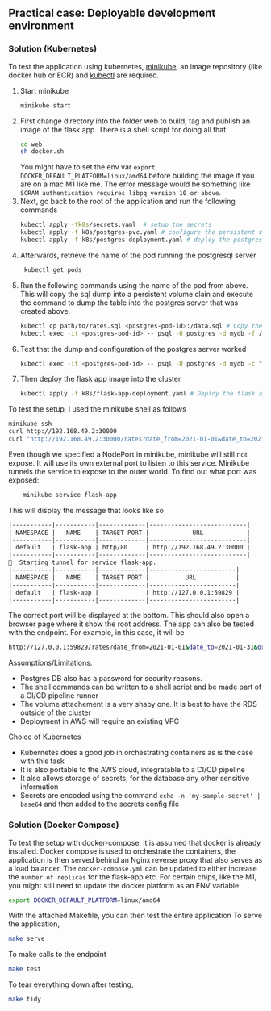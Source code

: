 
## Practical case: Deployable development environment
### Solution (Kubernetes)
To test the application using kubernetes, [minikube](https://minikube.sigs.k8s.io/docs/start/), an image repository (like docker hub or ECR) and [kubectl](https://kubernetes.io/docs/reference/kubectl/) are required.

1. Start minikube
    ```bash
    minikube start
    ```
2. First change directory into the folder web to build, tag and publish an image of the flask app. There is a shell script for doing all that.
    ```bash
    cd web
    sh docker.sh
    ```
    You might have to set the env var `export DOCKER_DEFAULT_PLATFORM=linux/amd64` before building the image if you are on a mac M1 like me. The error message would be something like `SCRAM authentication requires libpq version 10 or above`.
3. Next, go back to the root of the application and run the following commands
    ```bash
    kubectl apply -fk8s/secrets.yaml  # setup the secrets
    kubectl apply -f k8s/postgres-pvc.yaml # configure the persistent volume claim for the postgres server
    kubectl apply -f k8s/postgres-deployment.yaml # deploy the postgres server
    ```
4. Afterwards, retrieve the name of the pod running the postgresql server
    ```bash
     kubectl get pods
    ```
5. Run the following commands using the name of the pod from above. This will copy the sql dump into a persistent volume clain and execute the command to dump the table into the postgres server that was created above.
    ```bash
    kubectl cp path/to/rates.sql <postgres-pod-id>:/data.sql # Copy the sql dump file to the pod(s) running the postgres server
    kubectl exec -it <postgres-pod-id> -- psql -U postgres -d mydb -f /data.sql # Run the command to dump the file
    ```
6. Test that the dump and configuration of the postgres server worked
    ```bash
    kubectl exec -it <postgres-pod-id> -- psql -U postgres -d mydb -c "SELECT * FROM regions" # Make a sample query to the postgres server to check if file was properly dumped
    ```
7. Then deploy the flask app image into the cluster
    ```bash
    kubectl apply -f k8s/flask-app-deployment.yaml # Deploy the flask app
    ```
To test the setup, I used the minikube shell as follows
```bash
minikube ssh
curl http://192.168.49.2:30000
curl "http://192.168.49.2:30000/rates?date_from=2021-01-01&date_to=2021-01-31&orig_code=CNGGZ&dest_code=EETLL"
```

Even though we specified a NodePort in minikube, minikube will still not expose. It will use its own external port to listen to this service. Minikube tunnels the service to expose to the outer world. To find out what port was exposed:
```bash
    minikube service flask-app
```
This will display the message that looks like so
```txt
|-----------|-----------|-------------|---------------------------|
| NAMESPACE |   NAME    | TARGET PORT |            URL            |
|-----------|-----------|-------------|---------------------------|
| default   | flask-app | http/80     | http://192.168.49.2:30000 |
|-----------|-----------|-------------|---------------------------|
🏃  Starting tunnel for service flask-app.
|-----------|-----------|-------------|------------------------|
| NAMESPACE |   NAME    | TARGET PORT |          URL           |
|-----------|-----------|-------------|------------------------|
| default   | flask-app |             | http://127.0.0.1:59829 |
|-----------|-----------|-------------|------------------------|
```
The correct port will be displayed at the bottom. This should also open a browser page where it show the root address.
The app can also be tested with the endpoint. For example, in this case, it will be 
```bash
http://127.0.0.1:59829/rates?date_from=2021-01-01&date_to=2021-01-31&orig_code=CNGGZ&dest_code=EETLL%22
```

Assumptions/Limitations:
* Postgres DB also has a password for security reasons.
* The shell commands can be written to a shell script and be made part of a CI/CD pipeline runner
* The volume attachement is a very shaby one. It is best to have the RDS outside of the cluster
* Deployment in AWS will require an existing VPC

Choice of Kubernetes
* Kubernetes does a good job in orchestrating containers as is the case with this task
* It is also portable to the AWS cloud, integratable to a CI/CD pipeline
* It also allows storage of secrets, for the database any other sensitive information
* Secrets are encoded using the command `echo -n 'my-sample-secret' | base64` and then added to the secrets config file

### Solution (Docker Compose)
To test the setup with docker-compose, it is assumed that docker is already installed. Docker compose is used to orchestrate the containers, the application is then served behind an Nginx reverse proxy that also serves as a load balancer. The `docker-compose.yml` can be updated to either increase the `number of replicas` for the flask-app etc.
For certain chips, like the M1, you might still need to update the docker platform as an ENV variable
```bash
export DOCKER_DEFAULT_PLATFORM=linux/amd64
````
With the attached Makefile, you can then test the entire application
To serve the application,
```bash
make serve
````
To make calls to the endpoint
```bash
make test
````
To tear everything down after testing,
```bash
make tidy
```
